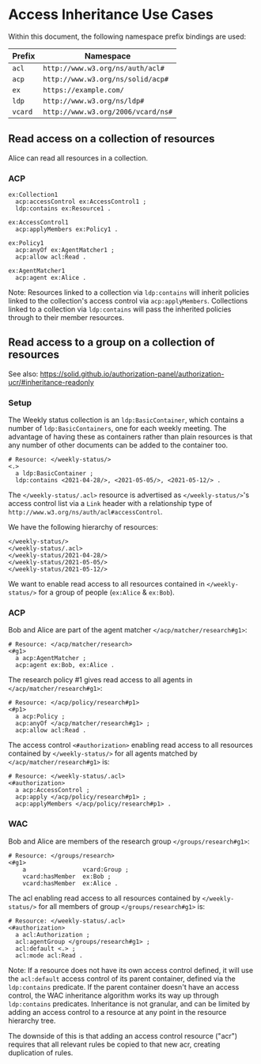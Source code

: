 # Access Inheritance Use Cases

Within this document, the following namespace prefix bindings are used:

| Prefix    | Namespace                           |
| --------- | ----------------------------------- |
| `acl`     | `http://www.w3.org/ns/auth/acl#`    |
| `acp`     | `http://www.w3.org/ns/solid/acp#`   |
| `ex`      | `https://example.com/`              |
| `ldp`     | `http://www.w3.org/ns/ldp#`         |
| `vcard`   | `http://www.w3.org/2006/vcard/ns#`  |

## Read access on a collection of resources

Alice can read all resources in a collection.

### ACP

```turtle
ex:Collection1
  acp:accessControl ex:AccessControl1 ;
  ldp:contains ex:Resource1 .

ex:AccessControl1
  acp:applyMembers ex:Policy1 .

ex:Policy1
  acp:anyOf ex:AgentMatcher1 ;
  acp:allow acl:Read .

ex:AgentMatcher1
  acp:agent ex:Alice .
```

Note: Resources linked to a collection via `ldp:contains` will inherit policies linked to the collection's access control via `acp:applyMembers`. Collections linked to a collection via `ldp:contains` will pass the inherited policies through to their member resources.

## Read access to a group on a collection of resources

See also: https://solid.github.io/authorization-panel/authorization-ucr/#inheritance-readonly

### Setup

The Weekly status collection is an `ldp:BasicContainer`, which contains a number of `ldp:BasicContainers`, one for each weekly meeting. The advantage of having these as containers rather than plain resources is that any number of other documents can be added to the container too.

```turtle
# Resource: </weekly-status/>
<.>
  a ldp:BasicContainer ;
  ldp:contains <2021-04-28/>, <2021-05-05/>, <2021-05-12/> .
```

The `</weekly-status/.acl>` resource is advertised as `</weekly-status/>`'s access control list via a `Link` header with a relationship type of `http://www.w3.org/ns/auth/acl#accessControl`.

We have the following hierarchy of resources:

```
</weekly-status/>
</weekly-status/.acl>
</weekly-status/2021-04-28/>
</weekly-status/2021-05-05/>
</weekly-status/2021-05-12/>
```

We want to enable read access to all resources contained in `</weekly-status/>` for a group of people (`ex:Alice` & `ex:Bob`).

### ACP


Bob and Alice are part of the agent matcher `</acp/matcher/research#g1>`:

```turtle
# Resource: </acp/matcher/research>
<#g1>
  a acp:AgentMatcher ;
  acp:agent ex:Bob, ex:Alice .
```

The research policy #1 gives read access to all agents in `</acp/matcher/research#g1>`:

```turtle
# Resource: </acp/policy/research#p1>
<#p1>
  a acp:Policy ;
  acp:anyOf </acp/matcher/research#g1> ;
  acp:allow acl:Read .
```

The access control `<#authorization>` enabling read access to all resources contained by `</weekly-status/>` for all agents matched by `</acp/matcher/research#g1>` is:

```turtle
# Resource: </weekly-status/.acl>
<#authorization>
  a acp:AccessControl ;
  acp:apply </acp/policy/research#p1> ;
  acp:applyMembers </acp/policy/research#p1> .
```


### WAC

Bob and Alice are members of the research group `</groups/research#g1>`:

```turtle
# Resource: </groups/research>
<#g1>
    a                vcard:Group ;
    vcard:hasMember  ex:Bob ;
    vcard:hasMember  ex:Alice .
```

The acl enabling read access to all resources contained by `</weekly-status/>` for all members of group `</groups/research#g1>` is:

```turtle
# Resource: </weekly-status/.acl>
<#authorization>
  a acl:Authorization ;
  acl:agentGroup </groups/research#g1> ;
  acl:default <.> ;
  acl:mode acl:Read .
```

Note: If a resource does not have its own access control defined, it will use the `acl:default` access control of its parent container, defined via the `ldp:contains` predicate. If the parent container doesn't have an access control, the WAC inheritance algorithm works its way up through `ldp:contains` predicates. Inheritance is not granular, and can be limited by adding an access control to a resource at any point in the resource hierarchy tree. 

The downside of this is that adding an access control resource ("acr") requires that all relevant rules be copied to that new acr, creating duplication of rules.

